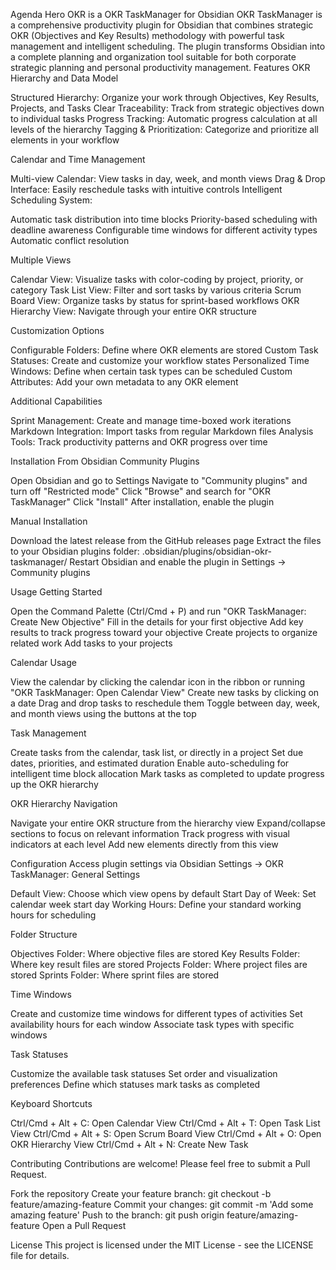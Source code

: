 Agenda Hero OKR is a OKR TaskManager for Obsidian
OKR TaskManager is a comprehensive productivity plugin for Obsidian that combines strategic OKR (Objectives and Key Results) methodology with powerful task management and intelligent scheduling. The plugin transforms Obsidian into a complete planning and organization tool suitable for both corporate strategic planning and personal productivity management.
Features
OKR Hierarchy and Data Model

Structured Hierarchy: Organize your work through Objectives, Key Results, Projects, and Tasks
Clear Traceability: Track from strategic objectives down to individual tasks
Progress Tracking: Automatic progress calculation at all levels of the hierarchy
Tagging & Prioritization: Categorize and prioritize all elements in your workflow

Calendar and Time Management

Multi-view Calendar: View tasks in day, week, and month views
Drag & Drop Interface: Easily reschedule tasks with intuitive controls
Intelligent Scheduling System:

Automatic task distribution into time blocks
Priority-based scheduling with deadline awareness
Configurable time windows for different activity types
Automatic conflict resolution



Multiple Views

Calendar View: Visualize tasks with color-coding by project, priority, or category
Task List View: Filter and sort tasks by various criteria
Scrum Board View: Organize tasks by status for sprint-based workflows
OKR Hierarchy View: Navigate through your entire OKR structure

Customization Options

Configurable Folders: Define where OKR elements are stored
Custom Task Statuses: Create and customize your workflow states
Personalized Time Windows: Define when certain task types can be scheduled
Custom Attributes: Add your own metadata to any OKR element

Additional Capabilities

Sprint Management: Create and manage time-boxed work iterations
Markdown Integration: Import tasks from regular Markdown files
Analysis Tools: Track productivity patterns and OKR progress over time

Installation
From Obsidian Community Plugins

Open Obsidian and go to Settings
Navigate to "Community plugins" and turn off "Restricted mode"
Click "Browse" and search for "OKR TaskManager"
Click "Install"
After installation, enable the plugin

Manual Installation

Download the latest release from the GitHub releases page
Extract the files to your Obsidian plugins folder: .obsidian/plugins/obsidian-okr-taskmanager/
Restart Obsidian and enable the plugin in Settings → Community plugins

Usage
Getting Started

Open the Command Palette (Ctrl/Cmd + P) and run "OKR TaskManager: Create New Objective"
Fill in the details for your first objective
Add key results to track progress toward your objective
Create projects to organize related work
Add tasks to your projects

Calendar Usage

View the calendar by clicking the calendar icon in the ribbon or running "OKR TaskManager: Open Calendar View"
Create new tasks by clicking on a date
Drag and drop tasks to reschedule them
Toggle between day, week, and month views using the buttons at the top

Task Management

Create tasks from the calendar, task list, or directly in a project
Set due dates, priorities, and estimated duration
Enable auto-scheduling for intelligent time block allocation
Mark tasks as completed to update progress up the OKR hierarchy

OKR Hierarchy Navigation

Navigate your entire OKR structure from the hierarchy view
Expand/collapse sections to focus on relevant information
Track progress with visual indicators at each level
Add new elements directly from this view

Configuration
Access plugin settings via Obsidian Settings → OKR TaskManager:
General Settings

Default View: Choose which view opens by default
Start Day of Week: Set calendar week start day
Working Hours: Define your standard working hours for scheduling

Folder Structure

Objectives Folder: Where objective files are stored
Key Results Folder: Where key result files are stored
Projects Folder: Where project files are stored
Sprints Folder: Where sprint files are stored

Time Windows

Create and customize time windows for different types of activities
Set availability hours for each window
Associate task types with specific windows

Task Statuses

Customize the available task statuses
Set order and visualization preferences
Define which statuses mark tasks as completed

Keyboard Shortcuts

Ctrl/Cmd + Alt + C: Open Calendar View
Ctrl/Cmd + Alt + T: Open Task List View
Ctrl/Cmd + Alt + S: Open Scrum Board View
Ctrl/Cmd + Alt + O: Open OKR Hierarchy View
Ctrl/Cmd + Alt + N: Create New Task

Contributing
Contributions are welcome! Please feel free to submit a Pull Request.

Fork the repository
Create your feature branch: git checkout -b feature/amazing-feature
Commit your changes: git commit -m 'Add some amazing feature'
Push to the branch: git push origin feature/amazing-feature
Open a Pull Request

License
This project is licensed under the MIT License - see the LICENSE file for details.